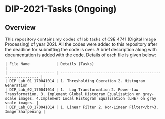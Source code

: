 # DIP-2021-Tasks (Ongoing)

## Overview 

This repository contains my codes of lab tasks of CSE 4741 (Digital Image Processing) of year 2021.  All the codes were added to this repository after the deadline for submitting the code is over. A brief description along with documentation is added with the code. Details of each file is given below:

    | File Name            | Details (Tasks)                                              |
    | -------------------- | ------------------------------------------------------------ |
    | DIP_Lab_01_170041014 | 1. Thresholding Operation 2. Histogram Generation       |
    | DIP_Lab_02_170041014 | 1.  Log Transformation 2. Power-law Transformation. 3. Implement Global Histogram Equalization on gray-scale images. 4.Implement Local Histogram Equalization (LHE) on gray scale images. |
    | DIP_Lab_03_170041014 | 1. Linear Filter 2. Non-Linear Filter</br>3. Image Sharpening |

